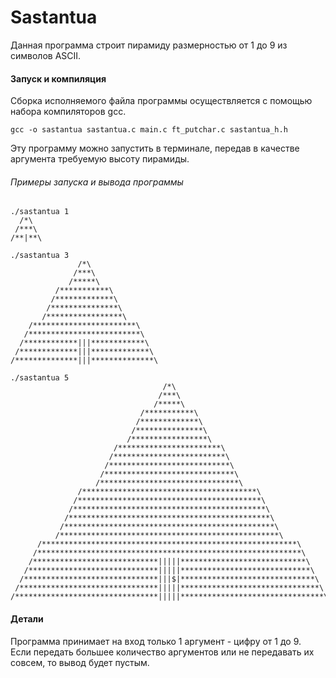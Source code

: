 # Sastantua
Данная программа строит пирамиду размерностью от 1 до 9 из символов ASCII.

#### Запуск и компиляция
Сборка исполняемого файла программы осуществляется с помощью набора компиляторов gcc.
```
gcc -o sastantua sastantua.c main.c ft_putchar.c sastantua_h.h
```
Эту программу можно запустить в терминале, передав в качестве аргумента требуемую высоту пирамиды.

###### Примеры запуска и вывода программы
```
./sastantua 1
  /*\
 /***\
/**|**\

./sastantua 3
               /*\
              /***\
             /*****\
          /***********\
         /*************\
        /***************\
       /*****************\
    /***********************\
   /*************************\
  /************|||************\
 /*************|||*************\
/**************|||**************\

./sastantua 5
                                  /*\
                                 /***\
                                /*****\
                             /***********\
                            /*************\
                           /***************\
                          /*****************\
                       /***********************\
                      /*************************\
                     /***************************\
                    /*****************************\
                   /*******************************\
               /***************************************\
              /*****************************************\
             /*******************************************\
            /*********************************************\
           /***********************************************\
          /*************************************************\
      /*********************************************************\
     /***********************************************************\
    /****************************|||||****************************\
   /*****************************|||||*****************************\
  /******************************|||$|******************************\
 /*******************************|||||*******************************\
/********************************|||||********************************\
```

#### Детали
Программа принимает на вход только 1 аргумент - цифру от 1 до 9.\
Если передать большее количество аргументов или не передавать их совсем, то вывод будет пустым.
